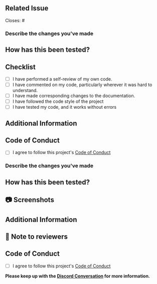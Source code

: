 ## Related Issue

Closes: # <!-- issue number that will be closed through this PR -->

### Describe the changes you've made

<!-- Give a clear description of what modifications you have made -->

## How has this been tested?

<!-- Describe how have you verified the changes made -->

##  Checklist

<!--
Example how to mark a checkbox:-
- [x] I have performed a self-review of my own code.
-->

- [ ] I have performed a self-review of my own code.
- [ ] I have commented on my code, particularly wherever it was hard to understand.
- [ ] I have made corresponding changes to the documentation.
- [ ] I have followed the code style of the project
- [ ] I have tested my code, and it works without errors

## Additional Information

<!-- Screenshots, notes for reviewers, anything? -->

## Code of Conduct

- [ ] I agree to follow this project's [Code of Conduct](https://github.com/ExhibitHQ/ExhibitHQ/blob/main/CODE_OF_CONDUCT.md)

### Describe the changes you've made

<!-- Give a clear description of what modifications you have made -->

## How has this been tested?

<!-- Describe how have you verified the changes made -->

## 📷 Screenshots


## Additional Information

<!-- Screenshots, notes for reviewers, anything? -->

## 📄 Note to reviewers

<!-- Add notes to reviewers if applicable -->

## Code of Conduct

- [ ] I agree to follow this project's [Code of Conduct](#)

**Please keep up with the [Discord Conversation](https://discord.gg/xEmrjeeS) for more information.**

<!-- Thanks for contributing, keep up the good work 🔥 -->














